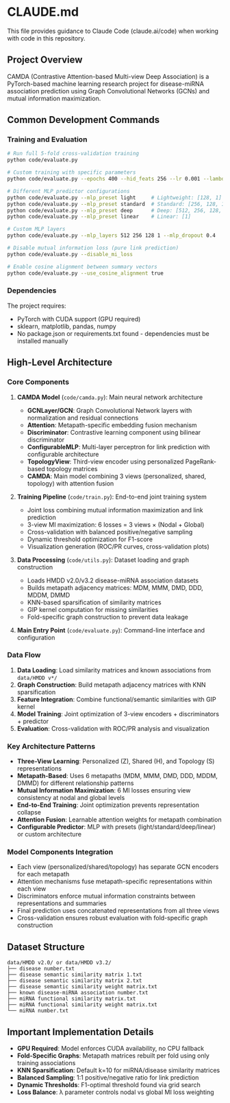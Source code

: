 # CLAUDE.md

This file provides guidance to Claude Code (claude.ai/code) when working with code in this repository.

## Project Overview

CAMDA (Contrastive Attention-based Multi-view Deep Association) is a PyTorch-based machine learning research project for disease-miRNA association prediction using Graph Convolutional Networks (GCNs) and mutual information maximization.

## Common Development Commands

### Training and Evaluation
```bash
# Run full 5-fold cross-validation training
python code/evaluate.py

# Custom training with specific parameters
python code/evaluate.py --epochs 400 --hid_feats 256 --lr 0.001 --lambda_mi 0.5

# Different MLP predictor configurations
python code/evaluate.py --mlp_preset light     # Lightweight: [128, 1]
python code/evaluate.py --mlp_preset standard  # Standard: [256, 128, 1]  
python code/evaluate.py --mlp_preset deep      # Deep: [512, 256, 128, 64, 1]
python code/evaluate.py --mlp_preset linear    # Linear: [1]

# Custom MLP layers
python code/evaluate.py --mlp_layers 512 256 128 1 --mlp_dropout 0.4

# Disable mutual information loss (pure link prediction)
python code/evaluate.py --disable_mi_loss

# Enable cosine alignment between summary vectors
python code/evaluate.py --use_cosine_alignment true
```

### Dependencies
The project requires:
- PyTorch with CUDA support (GPU required)
- sklearn, matplotlib, pandas, numpy
- No package.json or requirements.txt found - dependencies must be installed manually

## High-Level Architecture

### Core Components

1. **CAMDA Model** (`code/camda.py`): Main neural network architecture
   - **GCNLayer/GCN**: Graph Convolutional Network layers with normalization and residual connections
   - **Attention**: Metapath-specific embedding fusion mechanism  
   - **Discriminator**: Contrastive learning component using bilinear discriminator
   - **ConfigurableMLP**: Multi-layer perceptron for link prediction with configurable architecture
   - **TopologyView**: Third-view encoder using personalized PageRank-based topology matrices
   - **CAMDA**: Main model combining 3 views (personalized, shared, topology) with attention fusion

2. **Training Pipeline** (`code/train.py`): End-to-end joint training system
   - Joint loss combining mutual information maximization and link prediction
   - 3-view MI maximization: 6 losses = 3 views × (Nodal + Global)  
   - Cross-validation with balanced positive/negative sampling
   - Dynamic threshold optimization for F1-score
   - Visualization generation (ROC/PR curves, cross-validation plots)

3. **Data Processing** (`code/utils.py`): Dataset loading and graph construction
   - Loads HMDD v2.0/v3.2 disease-miRNA association datasets
   - Builds metapath adjacency matrices: MDM, MMM, DMD, DDD, MDDM, DMMD
   - KNN-based sparsification of similarity matrices
   - GIP kernel computation for missing similarities
   - Fold-specific graph construction to prevent data leakage

4. **Main Entry Point** (`code/evaluate.py`): Command-line interface and configuration

### Data Flow

1. **Data Loading**: Load similarity matrices and known associations from `data/HMDD v*/`
2. **Graph Construction**: Build metapath adjacency matrices with KNN sparsification  
3. **Feature Integration**: Combine functional/semantic similarities with GIP kernel
4. **Model Training**: Joint optimization of 3-view encoders + discriminators + predictor
5. **Evaluation**: Cross-validation with ROC/PR analysis and visualization

### Key Architecture Patterns

- **Three-View Learning**: Personalized (Z), Shared (H), and Topology (S) representations
- **Metapath-Based**: Uses 6 metapaths (MDM, MMM, DMD, DDD, MDDM, DMMD) for different relationship patterns
- **Mutual Information Maximization**: 6 MI losses ensuring view consistency at nodal and global levels
- **End-to-End Training**: Joint optimization prevents representation collapse
- **Attention Fusion**: Learnable attention weights for metapath combination
- **Configurable Predictor**: MLP with presets (light/standard/deep/linear) or custom architecture

### Model Components Integration

- Each view (personalized/shared/topology) has separate GCN encoders for each metapath
- Attention mechanisms fuse metapath-specific representations within each view
- Discriminators enforce mutual information constraints between representations and summaries
- Final prediction uses concatenated representations from all three views
- Cross-validation ensures robust evaluation with fold-specific graph construction

## Dataset Structure

```
data/HMDD v2.0/ or data/HMDD v3.2/
├── disease number.txt
├── disease semantic similarity matrix 1.txt  
├── disease semantic similarity matrix 2.txt
├── disease semantic similarity weight matrix.txt
├── known disease-miRNA association number.txt
├── miRNA functional similarity matrix.txt
├── miRNA functional similarity weight matrix.txt
└── miRNA number.txt
```

## Important Implementation Details

- **GPU Required**: Model enforces CUDA availability, no CPU fallback
- **Fold-Specific Graphs**: Metapath matrices rebuilt per fold using only training associations
- **KNN Sparsification**: Default k=10 for miRNA/disease similarity matrices
- **Balanced Sampling**: 1:1 positive/negative ratio for link prediction
- **Dynamic Thresholds**: F1-optimal threshold found via grid search
- **Loss Balance**: λ parameter controls nodal vs global MI loss weighting